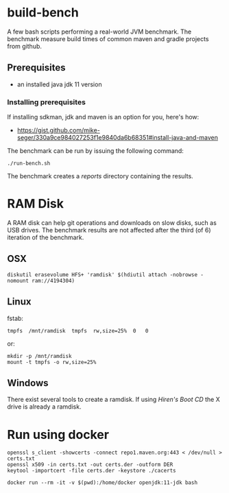 # build-bench

A few bash scripts performing a real-world JVM benchmark. 
The benchmark measure build times of common maven and gradle projects from github.

## Prerequisites
- an installed java jdk 11 version

### Installing prerequisites
If installing sdkman, jdk and maven is an option for you, here's how:
- https://gist.github.com/mike-seger/330a9ce984027253f1e9840da6b68351#install-java-and-maven

The benchmark can be run by issuing the following command:
```
./run-bench.sh
```

The benchmark creates a *reports* directory containing the results.

# RAM Disk

A RAM disk can help git operations and downloads on slow disks, such as USB drives.
The benchmark results are not affected after the third (of 6) iteration of the benchmark.

## OSX
```
diskutil erasevolume HFS+ 'ramdisk' $(hdiutil attach -nobrowse -nomount ram://4194304)
```

## Linux

fstab:
```
tmpfs  /mnt/ramdisk  tmpfs  rw,size=25%  0   0
```

or:
```
mkdir -p /mnt/ramdisk
mount -t tmpfs -o rw,size=25%
```

## Windows

There exist several tools to create a ramdisk. If using *Hiren's Boot CD* the X drive is
already a ramdisk.

# Run using docker
```
openssl s_client -showcerts -connect repo1.maven.org:443 < /dev/null > certs.txt
openssl x509 -in certs.txt -out certs.der -outform DER
keytool -importcert -file certs.der -keystore ./cacerts

docker run --rm -it -v $(pwd):/home/docker openjdk:11-jdk bash
```

